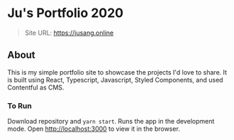 # Ju's Portfolio 2020

> Site URL: https://jusang.online

## About

This is my simple portfolio site to showcase the projects I'd love to share.
It is built using React, Typescript, Javascript, Styled Components, 
and used Contentful as CMS.

### To Run
Download repository and  `yarn start`. Runs the app in the development mode.
Open [http://localhost:3000](http://localhost:3000) to view it in the browser.



